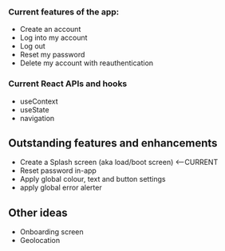 ### Current features of the app:

 - Create an account
 - Log into my account
 - Log out
 - Reset my password
 - Delete my account with reauthentication

### Current React APIs and hooks

 - useContext
 - useState
 - navigation

## Outstanding features and enhancements

 - Create a Splash screen (aka load/boot screen) <--CURRENT
 - Reset password in-app
 - Apply global colour, text and button settings
 - apply global error alerter


## Other ideas

 - Onboarding screen
 - Geolocation
